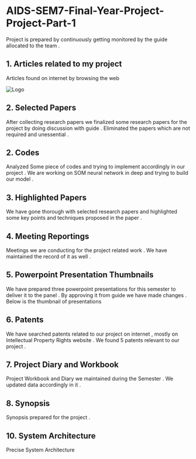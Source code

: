 # AIDS-SEM7-Final-Year-Project-Project-Part-1
Project is prepared by continuously getting monitored by the guide allocated to the team . 


## 1. Articles related to my project 

Articles found on internet by browsing the web 

![Logo](https://github.com/yashraj9011/AIDS-SEM7-Final-Year-Project-Part-1/blob/master/Images/Screenshot%202023-10-23%20054111.png)


## 2. Selected Papers

After collecting research papers we finalized some research papers for the project by doing discussion with guide . Eliminated the papers which are not required and unessential .

## 2. Codes

Analyzed Some piece of codes and trying to implement accordingly in our project . We are working on SOM neural network in deep and trying to build our model .

## 3. Highlighted Papers

We have gone thorough with selected research papers and highlighted some key points and techniques proposed in the paper . 

## 4. Meeting Reportings

Meetings we are conducting for the project related work . We have maintained the record of it as well .

## 5. Powerpoint Presentation Thumbnails

We have prepared three powerpoint presentations for this semester to deliver it to the panel . By approving it from guide we have made changes . Below is the thumbnail of presentations 


## 6. Patents

We have searched patents related to our project on internet , mostly on Intellectual Property Rights website . We found 5 patents relevant to our project . 

## 7. Project Diary and Workbook

Project Workbook and Diary we maintained during the Semester . We updated data accordingly in it .

## 8. Synopsis

Synopsis prepared for the project .




## 10. System Architecture


Precise System Architecture

